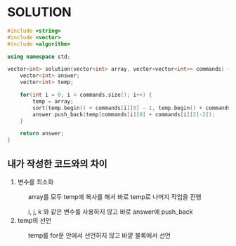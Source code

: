 # SOLUTION
```c++
#include <string>
#include <vector>
#include <algorithm>

using namespace std;

vector<int> solution(vector<int> array, vector<vector<int>> commands) {
    vector<int> answer;
    vector<int> temp;

    for(int i = 0; i < commands.size(); i++) {
        temp = array;
        sort(temp.begin() + commands[i][0] - 1, temp.begin() + commands[i][1]);
        answer.push_back(temp[commands[i][0] + commands[i][2]-2]);
    }

    return answer;
}
```

## 내가 작성한 코드와의 차이
<ol>
<li>변수를 최소화</li>
    <ol>array를 모두 temp에 복사를 해서 바로 temp로 나머지 작업을 진행
    </ol>
    <ol>
    i, j, k 와 같은 변수를 사용하지 않고 바로 answer에 push_back
    </ol>
<li>temp의 선언</li>
<ol>temp를 for문 안에서 선언하지 않고 바깥 블록에서 선언</ol>
</ol>
